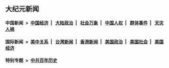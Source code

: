 ## 大纪元新闻

#### 中国新闻 &nbsp;>&nbsp; [中国经济](indexes/ncid283/README.md?06231645) &nbsp;| &nbsp; [大陆政治](indexes/ncid277/README.md?06231645) &nbsp;| &nbsp; [社会万象](indexes/ncid282/README.md?06231645) &nbsp;| &nbsp; [中国人权](indexes/ncid278/README.md?06231645) &nbsp;| &nbsp; [群体事件](indexes/ncid279/README.md?06231645) &nbsp;| &nbsp; [天灾人祸](indexes/ncid280/README.md?06231645)

#### 国际新闻 &nbsp;>&nbsp; [美中关系](indexes/nf1412576/README.md?06231645) &nbsp;| &nbsp; [台湾新闻](indexes/ncid1349361/README.md?06231645) &nbsp;| &nbsp; [香港新闻](indexes/ncid1349362/README.md?06231645) &nbsp;| &nbsp; [美国政治](indexes/ncid1078159/README.md?06231645) &nbsp;| &nbsp; [美国社会](indexes/ncid1078160/README.md?06231645) &nbsp;| &nbsp; [美国经济](indexes/ncid1078158/README.md?06231645)

#### 特别专题 &nbsp;>&nbsp; [中共百年历史](https://github.com/easy2view/epoch-special/blob/master/README.md?06231645)  

